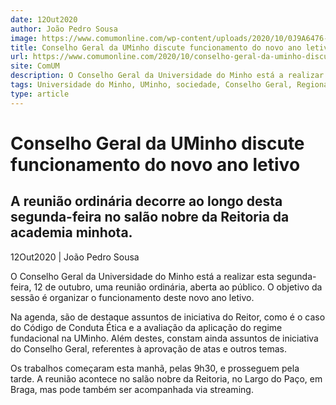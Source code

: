 ```yaml
---
date: 12Out2020
author: João Pedro Sousa
image: https://www.comumonline.com/wp-content/uploads/2020/10/0J9A6476-1500x1000.jpg
title: Conselho Geral da UMinho discute funcionamento do novo ano letivo
url: https://www.comumonline.com/2020/10/conselho-geral-da-uminho-discute-funcionamento-do-novo-ano-letivo/
site: ComUM
description: O Conselho Geral da Universidade do Minho está a realizar esta segunda-feira, 12 de outubro, uma reunião ordinária, aberta ao público.
tags: Universidade do Minho, UMinho, sociedade, Conselho Geral, Regional
type: article
---
```



# Conselho Geral da UMinho discute funcionamento do novo ano letivo

## A reunião ordinária decorre ao longo desta segunda-feira no salão nobre da Reitoria da academia minhota.

12Out2020 | João Pedro Sousa

O Conselho Geral da Universidade do Minho está a realizar esta segunda-feira, 12 de outubro, uma reunião ordinária, aberta ao público. O objetivo da sessão é organizar o funcionamento deste novo ano letivo.

Na agenda, são de destaque assuntos de iniciativa do Reitor, como é o caso do Código de Conduta Ética e a avaliação da aplicação do regime fundacional na UMinho. Além destes, constam ainda assuntos de iniciativa do Conselho Geral, referentes à aprovação de atas e outros temas.

Os trabalhos começaram esta manhã, pelas 9h30, e prosseguem pela tarde. A reunião acontece no salão nobre da Reitoria, no Largo do Paço, em Braga, mas pode também ser acompanhada via streaming.

